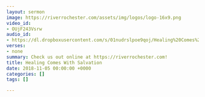 ```yaml
---
layout: sermon
image: https://riverrochester.com/assets/img/logos/logo-16x9.png
video_id:
- OUjF243Vsrw
audio_id:
- https://dl.dropboxusercontent.com/s/01nudrslpoe9qoj/Healing%20Comes%20With%20Salvation.mp3?dl=0
verses:
- none
summary: Check us out online at https://riverrochester.com!
title: Healing Comes With Salvation
date: 2018-11-05 00:00:00 +0000
categories: []
tags: []

---
```

